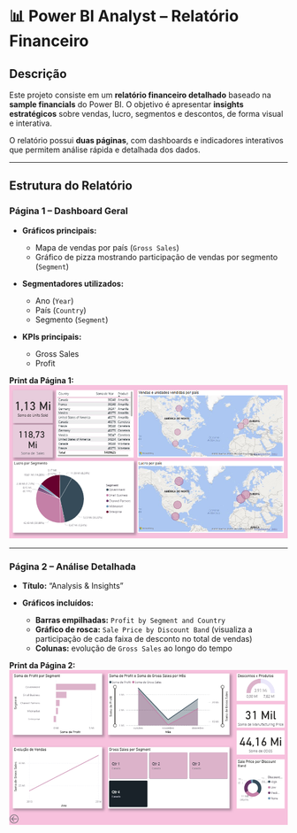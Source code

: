 

# 📊 Power BI Analyst – Relatório Financeiro

## Descrição

Este projeto consiste em um **relatório financeiro detalhado** baseado na **sample financials** do Power BI.
O objetivo é apresentar **insights estratégicos** sobre vendas, lucro, segmentos e descontos, de forma visual e interativa.

O relatório possui **duas páginas**, com dashboards e indicadores interativos que permitem análise rápida e detalhada dos dados.

---

## Estrutura do Relatório

### Página 1 – Dashboard Geral

* **Gráficos principais:**

  * Mapa de vendas por país (`Gross Sales`)
  * Gráfico de pizza mostrando participação de vendas por segmento (`Segment`)
* **Segmentadores utilizados:**

  * Ano (`Year`)
  * País (`Country`)
  * Segmento (`Segment`)
* **KPIs principais:**

  * Gross Sales
  * Profit

**Print da Página 1:**
![Página 1](dataset/img/Captura%20de%20tela%202025-10-19%20111059.png)

---

### Página 2 – Análise Detalhada

* **Título:** “Analysis & Insights”
* **Gráficos incluídos:**

  * **Barras empilhadas:** `Profit by Segment and Country`
  * **Gráfico de rosca:** `Sale Price by Discount Band` (visualiza a participação de cada faixa de desconto no total de vendas)
  * **Colunas:** evolução de `Gross Sales` ao longo do tempo

**Print da Página 2:**
![Página 2](dataset/img/Captura%20de%20tela%202025-10-19%20111126.png)

